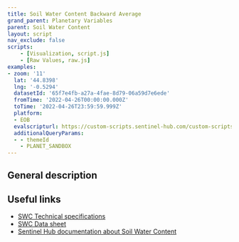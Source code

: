 ```yaml
---
title: Soil Water Content Backward Average 
grand_parent: Planetary Variables
parent: Soil Water Content
layout: script
nav_exclude: false
scripts:
    - [Visualization, script.js]
    - [Raw Values, raw.js]
examples:
- zoom: '11'
  lat: '44.8398'
  lng: '-0.5294'
  datasetId: '65f7e4fb-a27a-4fae-8d79-06a59d7e6ede'
  fromTime: '2022-04-26T00:00:00.000Z'
  toTime: '2022-04-26T23:59:59.999Z'
  platform:
  - EOB
  evalscripturl: https://custom-scripts.sentinel-hub.com/custom-scripts/planetary-variables/soil-water-content/soil-water-content-quality-flags/script.js
  additionalQueryParams: 
  - - themeId
    - PLANET_SANDBOX
---
```

## General description



## Useful links
-   [SWC Technical specifications](https://developers.planet.com/docs/planetary-variables/soil-water-content-technical-specification/)
-   [SWC Data sheet](https://planet.widen.net/s/cv7bfjhhd5)
-   [Sentinel Hub documentation about Soil Water Content](https://docs.sentinel-hub.com/api/latest/data/planetary-variables/soil-water-content/)